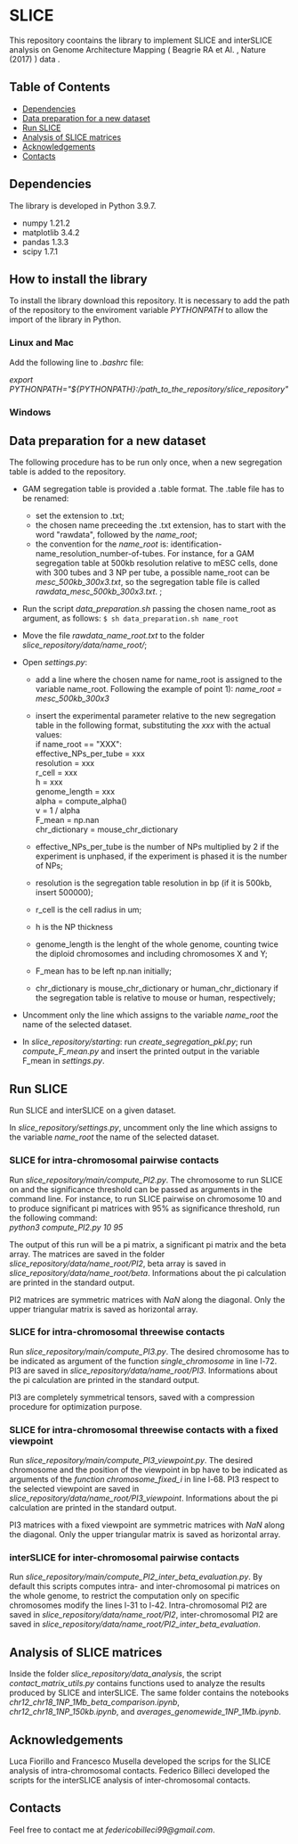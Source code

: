 # SLICE 

This repository coontains the library to implement SLICE and interSLICE analysis on Genome Architecture Mapping ( Beagrie RA et Al. , Nature (2017) ) data .

## Table of Contents
* [Dependencies](#dependencies)
* [Data preparation for a new dataset](#data-preparation-for-a-new-dataset)
* [Run SLICE](#run-slice)
* [Analysis of SLICE matrices](#analysis-of-slice-matrices)
* [Acknowledgements](#acknowledgements)
* [Contacts](#contacts)


## Dependencies

The library is developed in Python 3.9.7.

- numpy 1.21.2
- matplotlib 3.4.2
- pandas 1.3.3
- scipy 1.7.1

## How to install the library 

To install the library download this repository. It is necessary to add the path of the repository to the enviroment variable _PYTHONPATH_ to allow the import of the library in Python.

### Linux and Mac

Add the following line to _.bashrc_ file:

_export PYTHONPATH="${PYTHONPATH}:/path_to_the_repository/slice_repository"_

### Windows

## Data preparation for a new dataset

The following procedure has to be run only once, when a new segregation table is added to the repository.
- GAM segregation table is provided a .table format. The .table file has to be renamed:
  * set the extension to .txt;
  * the chosen name preceeding the .txt extension, has to start with the word "rawdata", followed by the _name_root_;
  * the convention for the _name_root_ is: identification-name_resolution_number-of-tubes. For instance, for a GAM segregation table at 500kb resolution relative to mESC cells, done with 300 tubes and 3 NP per tube, a possible name_root can be _mesc_500kb_300x3.txt_, so the segregation table file is called  _rawdata_mesc_500kb_300x3.txt_. ;

- Run the script _data_preparation.sh_ passing the chosen name_root as argument, as follows:   `$ sh data_preparation.sh name_root`

- Move the file _rawdata_name_root.txt_ to the folder _slice_repository/data/name_root/_;
- Open _settings.py_:
  - add a line where the chosen name for name_root is assigned to the variable name_root. Following the example of point 1): _name_root = mesc_500kb_300x3_
  - insert the experimental parameter relative to the new segregation table in the following format, substituting the _xxx_ with the actual values:  
  if name_root == "XXX":  
    effective_NPs_per_tube = xxx  
    resolution = xxx  
    r_cell = xxx  
    h = xxx   
    genome_length = xxx    
    alpha = compute_alpha()  
    v = 1 / alpha  
    F_mean = np.nan  
    chr_dictionary = mouse_chr_dictionary  
  
   - effective_NPs_per_tube is the number of NPs multiplied by 2 if the experiment is unphased, if the experiment is phased it is the number of NPs;
   - resolution is the segregation table resolution in bp (if it is 500kb, insert 500000);
   - r_cell is the cell radius in um;
   - h is the NP thickness 
   - genome_length is the lenght of the whole genome, counting twice the diploid chromosomes and including chromosomes X and Y;   
   - F_mean has to be left np.nan initially;
   - chr_dictionary is mouse_chr_dictionary or human_chr_dictionary if the segregation table is relative to mouse or human, respectively; 

- Uncomment only the line which assigns to the variable _name_root_ the name of the selected dataset.

- In _slice_repository/starting_: run _create_segregation_pkl.py_; run _compute_F_mean.py_ and insert the printed output in the variable F_mean in _settings.py_. 

## Run SLICE 

Run SLICE and interSLICE on a given dataset.

In _slice_repository/settings.py_, uncomment only the line which assigns to the variable _name_root_ the name of the selected dataset.

### SLICE for intra-chromosomal pairwise contacts
Run _slice_repository/main/compute_PI2.py_. The chromosome to run SLICE on and the significance threshold can be passed as arguments in the command line. For instance, to run SLICE pairwise on chromosome 10 and to produce significant pi matrices with 95% as significance threshold, run the following command:  
_python3 compute_PI2.py 10 95_

The output of this run will be a pi matrix, a significant pi matrix and the beta array. The matrices are saved in the folder _slice_repository/data/name_root/PI2_, beta array is saved in _slice_repository/data/name_root/beta_. Informations about the pi calculation are printed in the standard output.  
  
PI2 matrices are symmetric matrices with _NaN_ along the diagonal. Only the upper triangular matrix is saved as horizontal array.

### SLICE for intra-chromosomal threewise contacts

Run _slice_repository/main/compute_PI3.py_. The desired chromosome has to be indicated as argument of the function _single_chromosome_ in line l-72. PI3 are saved in _slice_repository/data/name_root/PI3_. Informations about the pi calculation are printed in the standard output.  
  
PI3 are completely symmetrical tensors, saved with a compression procedure for optimization purpose.

### SLICE for intra-chromosomal threewise contacts with a fixed viewpoint

Run _slice_repository/main/compute_PI3_viewpoint.py_. The desired chromosome and the position of the viewpoint in bp have to be indicated as arguments of the _function chromosome_fixed_i_ in line l-68. PI3 respect to the selected viewpoint are saved in _slice_repository/data/name_root/PI3_viewpoint_. Informations about the pi calculation are printed in the standard output.  

PI3 matrices with a fixed viewpoint are symmetric matrices with _NaN_ along the diagonal. Only the upper triangular matrix is saved as horizontal array.

### interSLICE for inter-chromosomal pairwise contacts

Run _slice_repository/main/compute_PI2_inter_beta_evaluation.py_. By default this scripts computes intra- and inter-chromosomal pi matrices on the whole genome, to restrict the computation only on specific chromosomes modify the lines l-31 to l-42. Intra-chromosomal PI2 are saved in _slice_repository/data/name_root/PI2_, inter-chromosomal PI2 are saved in _slice_repository/data/name_root/PI2_inter_beta_evaluation_.  

## Analysis of SLICE matrices

Inside the folder _slice_repository/data_analysis_, the script _contact_matrix_utils.py_ contains functions used to analyze the results produced by SLICE and interSLICE. 
The same folder contains the notebooks _chr12_chr18_1NP_1Mb_beta_comparison.ipynb_,  _chr12_chr18_1NP_150kb.ipynb_, and _averages_genomewide_1NP_1Mb.ipynb_. 

## Acknowledgements

Luca Fiorillo and Francesco Musella developed the scrips for the SLICE analysis of intra-chromosomal contacts. Federico Billeci developed the scripts for the interSLICE analysis of inter-chromosomal contacts.  

## Contacts

Feel free to contact me at _federicobilleci99@gmail.com_.

